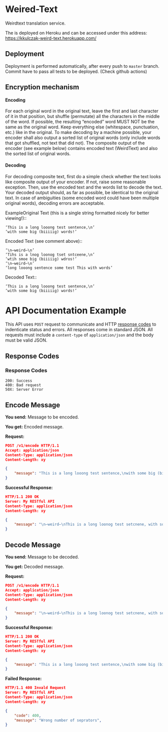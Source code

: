 # Weired-Text
Weirdtext translation service.

The is deployed on Heroku and can be accessed under this address: https://kkulczak-weird-text.herokuapp.com/

## Deployment
Deployment is performed automatically, after every push to `master` branch.
Commit have to pass all tests to be deployed. (Check github actions)

## Encryption mechanism
#### Encoding
For each original word in the original text, leave the first and last character of it in that
position, but shuffle (permutate) all the characters in the middle of the word. If possible,
the resulting “encoded” word MUST NOT be the same as the original word. Keep
everything else (whitespace, punctuation, etc.) like in the original. To make decoding by a
machine possible, your encoder shall also output a sorted list of original words (only
include words that got shuffled, not text that did not).
The composite output of the encoder (see example below) contains encoded text
(WeirdText) and also the sorted list of original words.
#### Decoding
For decoding composite text, first do a simple check whether the text looks like composite
output of your encoder. If not, raise some reasonable exception.
Then, use the encoded text and the words list to decode the text.
Your decoded output should, as far as possible, be identical to the original text. In case of
ambiguities (some encoded word could have been multiple original words), decoding
errors are acceptable.

ExampleOriginal Text (this is a single string formatted nicely for better viewing!)::
```
‘This is a long looong test sentence,\n’
‘with some big (biiiiig) words!’
```
Encoded Text (see comment above)::
```
‘\n—weird—\n’
‘Tihs is a lnog loonog tset sntceene,\n’
‘wtih smoe big (biiiiig) wdros!’
‘\n—weird—\n’
‘long looong sentence some test This with words’
```
Decoded Text::
```
‘This is a long looong test sentence,\n’
‘with some big (biiiiig) words!’
```



# API Documentation Example
This API uses `POST` request to communicate and HTTP [response codes](https://en.wikipedia.org/wiki/List_of_HTTP_status_codes) to indenticate status and errors. All responses come in standard JSON. All requests must include a `content-type` of `application/json` and the body must be valid JSON.

## Response Codes 
### Response Codes
```
200: Success
400: Bad request
50X: Server Error
```
## Encode Message
**You send:**  Message to be encoded.

**You get:** Encoded message.

**Request:**
```json
POST /v1/encode HTTP/1.1
Accept: application/json
Content-Type: application/json
Content-Length: xy

{
    "message": "This is a long looong test sentence,\nwith some big (biiiiig) words!",
}
```
**Successful Response:**
```json
HTTP/1.1 200 OK
Server: My RESTful API
Content-Type: application/json
Content-Length: xy

{
    "message": "\n—weird—\nThis is a long loonog test setcnene, with some big (biiiiig) wrods!\n—weird—\nsmoe wodrs tset lnog lonoog Tihs biiiiig seecntne wtih",
}
```
## Decode Message
**You send:**  Message to be decoded. 

**You get:** Decoded message.

**Request:**
```json
POST /v1/encode HTTP/1.1
Accept: application/json
Content-Type: application/json
Content-Length: xy

{
    "message": "\n—weird—\nThis is a long loonog test setcnene, with some big (biiiiig) wrods!\n—weird—\nsmoe wodrs tset lnog lonoog Tihs biiiiig seecntne wtih",
}
```
**Successful Response:**
```json
HTTP/1.1 200 OK
Server: My RESTful API
Content-Type: application/json
Content-Length: xy

{
    "message": "This is a long looong test sentence,\nwith some big (biiiiig) words!",
}
```

**Failed Response:**
```json
HTTP/1.1 400 Invald Request
Server: My RESTful API
Content-Type: application/json
Content-Length: xy

{
    "code": 400,
    "message": "Wrong number of seprators",
}